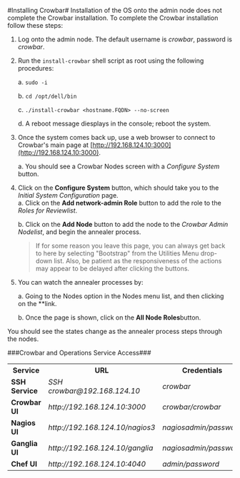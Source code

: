 #Installing Crowbar#
Installation of the OS onto the admin node does not complete the Crowbar installation.  To complete the Crowbar installation follow these steps:

1. Log onto the admin node. The default username is *crowbar*, password is *crowbar*.
1. Run the `install-crowbar` shell script as root using the following procedures:

	a. `sudo -i`
	
	b. `cd /opt/dell/bin`
	
	c. `./install-crowbar <hostname.FQDN> --no-screen`
	
	d. A reboot message diesplays in the console; reboot the system.


1. Once the system comes back up, use a web browser to connect to Crowbar's main page at [http://192.168.124.10:3000](http://192.168.124.10:3000).

	a. You should see a Crowbar Nodes screen with a *Configure System* button. 

1. Click on the **Configure System** button, which should take you to the *Initial System Configuration* page.  
	a. Click on the **Add network-admin Role** button to add the role to the *Roles for Reviewlist*.

	b. Click on the **Add <Domain Name> Node** button to add the node to the *Crowbar Admin Nodelist*, and begin the annealer process.
  
  	>If for some reason you leave this page, you can always get back to here by selecting "Bootstrap" from the Utilities Menu drop-down list.   Also, be patient as the responsiveness of the actions may appear to be delayed after clicking the buttons.

1. You can watch the annealer processes by:

	a. Going to the Nodes option in the Nodes menu list, and then clicking on the *<Domain Name>*link.

	b. Once the <Domain Name> page is shown, click on the **All Node Roles**button.

  You should see the states change as the annealer process steps through the nodes.


###Crowbar and Operations Service Access###

<table border="0">
<tr>
<th>Service</th>
<th>URL</th>
<th>Credentials</th>
</tr>
<tr>
<td><b>SSH Service</b></td>
<td><i>SSH crowbar@192.168.124.10</i></td>
<td><i>crowbar</i></td>
</tr>
<tr>
<td><b>Crowbar UI</b></td>
<td><i>http://192.168.124.10:3000</i></td>
<td><i>crowbar/crowbar</i></td>
</tr>
<tr>
<td><b>Nagios UI</b></td>
<td><i>http://192.168.124.10/nagios3</i></td>
<td><i>nagiosadmin/password</i></td>
</tr>
<tr>
<td><b>Ganglia UI</b></td>
<td><i>http://192.168.124.10/ganglia</i></td>
<td><i>nagiosadmin/password</i></td>
</tr>
<tr>
<td><b>Chef UI</b></td>
<td><i>http://192.168.124.10:4040</i></td>
<td><i>admin/password</i></td>
</tr>
</table>
